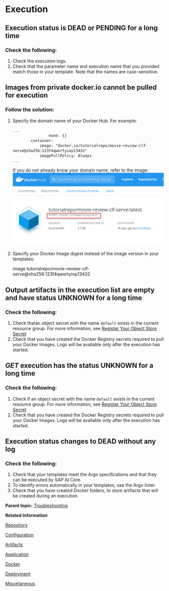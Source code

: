 <!-- loio5ccde4d02118436c9facf4208ae0633e -->

# Execution



<a name="loio5ccde4d02118436c9facf4208ae0633e__section_arf_yqk_vsb"/>

## Execution status is DEAD or PENDING for a long time



### Check the following:

1.  Check the execution logs.
2.  Check that the parameter name and execution name that you provided match those in your template. Note that the names are case-sensitive.



<a name="loio5ccde4d02118436c9facf4208ae0633e__section_f3l_vln_wsb"/>

## Images from private docker.io cannot be pulled for execution



### Follow the solution:

1.  Specify the domain name of your Docker Hub. For example:

    ```
    ...
    				none: {}
    		container:
    			image: "docker.io/tutorialrepo/movie-review-clf-serve@sha256:123f4qwertyiop13432"
    			imagePullPolicy: Always
    ...
    ```

    If you do not already know your domain name, refer to the image:![](images/solution3image2_0979d8d.png)

2.  Specify your Docker Image digest instead of the image version in your templates:

    image tutorialrepo/movie-review-clf-serve@sha256:123f4qwertyiop13432




<a name="loio5ccde4d02118436c9facf4208ae0633e__section_ahp_yqk_vsb"/>

## Output artifacts in the execution list are empty and have status UNKNOWN for a long time



### Check the following:

1.  Check thatan object secret with the name `default` exists in the current resource group. For more information, see [Register Your Object Store Secret](register-your-object-store-secret-b083d73.md) 
2.  Check that you have created the Docker Registry secrets required to pull your Docker Images. Logs will be available only after the execution has started.



<a name="loio5ccde4d02118436c9facf4208ae0633e__section_bcq_yqk_vsb"/>

## ***GET*** execution has the status UNKNOWN for a long time



### Check the following:

1.  Check if an object secret with the name `default` exists in the current resource group. For more information, see [Register Your Object Store Secret](register-your-object-store-secret-b083d73.md) 
2.  Check that you have created the Docker Registry secrets required to pull your Docker Images. Logs will be available only after the execution has started.



<a name="loio5ccde4d02118436c9facf4208ae0633e__section_rrr_yqk_vsb"/>

## Execution status changes to DEAD without any log



### Check the following:

1.  Check that your templates meet the Argo specifications and that they can be executed by SAP AI Core.
2.  To identify errors automatically in your templates, use the Argo linter.
3.  Check that you have created Docker folders, to store artifacts that will be created during an execution.

**Parent topic:** [Troubleshooting](troubleshooting-3da90ba.md "For troubleshooting information, see the following sections:")

**Related Information**  


[Repository](repository-fcad603.md "")

[Configuration](configuration-047fad5.md "")

[Artifacts](artifacts-c655daa.md "")

[Application](application-7f1e35b.md "")

[Docker](docker-1945aa4.md "")

[Deployment](deployment-a10fa8a.md "")

[Miscellaneous](miscellaneous-10622b5.md "")

